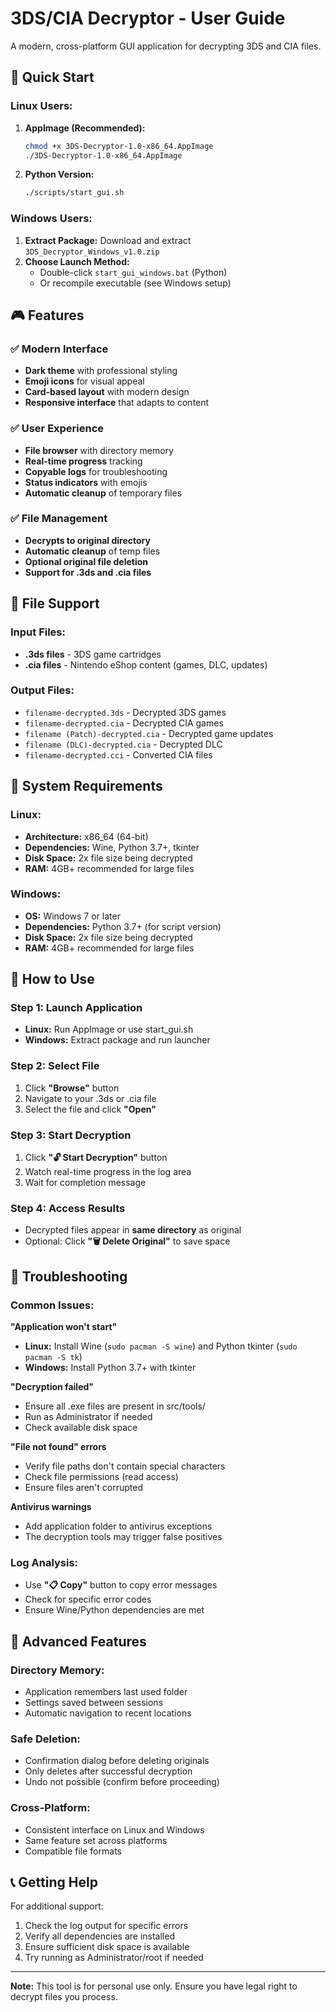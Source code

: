 # 3DS/CIA Decryptor - User Guide

A modern, cross-platform GUI application for decrypting 3DS and CIA files.

## 🚀 Quick Start

### Linux Users:
1. **AppImage (Recommended):**
   ```bash
   chmod +x 3DS-Decryptor-1.0-x86_64.AppImage
   ./3DS-Decryptor-1.0-x86_64.AppImage
   ```

2. **Python Version:**
   ```bash
   ./scripts/start_gui.sh
   ```

### Windows Users:
1. **Extract Package:** Download and extract `3DS_Decryptor_Windows_v1.0.zip`
2. **Choose Launch Method:**
   - Double-click `start_gui_windows.bat` (Python)
   - Or recompile executable (see Windows setup)

## 🎮 Features

### ✅ Modern Interface
- **Dark theme** with professional styling
- **Emoji icons** for visual appeal
- **Card-based layout** with modern design
- **Responsive interface** that adapts to content

### ✅ User Experience
- **File browser** with directory memory
- **Real-time progress** tracking
- **Copyable logs** for troubleshooting
- **Status indicators** with emojis
- **Automatic cleanup** of temporary files

### ✅ File Management
- **Decrypts to original directory**
- **Automatic cleanup** of temp files
- **Optional original file deletion**
- **Support for .3ds and .cia files**

## 📁 File Support

### Input Files:
- **.3ds files** - 3DS game cartridges
- **.cia files** - Nintendo eShop content (games, DLC, updates)

### Output Files:
- `filename-decrypted.3ds` - Decrypted 3DS games
- `filename-decrypted.cia` - Decrypted CIA games
- `filename (Patch)-decrypted.cia` - Decrypted game updates
- `filename (DLC)-decrypted.cia` - Decrypted DLC
- `filename-decrypted.cci` - Converted CIA files

## 🔧 System Requirements

### Linux:
- **Architecture:** x86_64 (64-bit)
- **Dependencies:** Wine, Python 3.7+, tkinter
- **Disk Space:** 2x file size being decrypted
- **RAM:** 4GB+ recommended for large files

### Windows:
- **OS:** Windows 7 or later
- **Dependencies:** Python 3.7+ (for script version)
- **Disk Space:** 2x file size being decrypted
- **RAM:** 4GB+ recommended for large files

## 🎯 How to Use

### Step 1: Launch Application
- **Linux:** Run AppImage or use start_gui.sh
- **Windows:** Extract package and run launcher

### Step 2: Select File
1. Click **"Browse"** button
2. Navigate to your .3ds or .cia file
3. Select the file and click **"Open"**

### Step 3: Start Decryption
1. Click **"🔓 Start Decryption"** button
2. Watch real-time progress in the log area
3. Wait for completion message

### Step 4: Access Results
- Decrypted files appear in **same directory** as original
- Optional: Click **"🗑️ Delete Original"** to save space

## 🐛 Troubleshooting

### Common Issues:

**"Application won't start"**
- **Linux:** Install Wine (`sudo pacman -S wine`) and Python tkinter (`sudo pacman -S tk`)
- **Windows:** Install Python 3.7+ with tkinter

**"Decryption failed"**
- Ensure all .exe files are present in src/tools/
- Run as Administrator if needed
- Check available disk space

**"File not found" errors**
- Verify file paths don't contain special characters
- Check file permissions (read access)
- Ensure files aren't corrupted

**Antivirus warnings**
- Add application folder to antivirus exceptions
- The decryption tools may trigger false positives

### Log Analysis:
- Use **"📋 Copy"** button to copy error messages
- Check for specific error codes
- Ensure Wine/Python dependencies are met

## 📱 Advanced Features

### Directory Memory:
- Application remembers last used folder
- Settings saved between sessions
- Automatic navigation to recent locations

### Safe Deletion:
- Confirmation dialog before deleting originals
- Only deletes after successful decryption
- Undo not possible (confirm before proceeding)

### Cross-Platform:
- Consistent interface on Linux and Windows
- Same feature set across platforms
- Compatible file formats

## 📞 Getting Help

For additional support:
1. Check the log output for specific errors
2. Verify all dependencies are installed
3. Ensure sufficient disk space is available
4. Try running as Administrator/root if needed

---

**Note:** This tool is for personal use only. Ensure you have legal right to decrypt files you process.